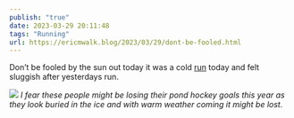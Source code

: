 ```yaml
---
publish: "true"
date: 2023-03-29 20:11:48
tags: "Running"
url: https://ericmwalk.blog/2023/03/29/dont-be-fooled.html
---
```


Don’t be fooled by the sun out today it was a cold [run](http://www.strava.com/activities/8797701205) today and felt sluggish after yesterdays run.

![](https://ericmwalk.blog/uploads/2023/b6530f1f17.jpg)
_I fear these people might be losing their pond hockey goals this year as they look buried in the ice and with warm weather coming it might be lost._